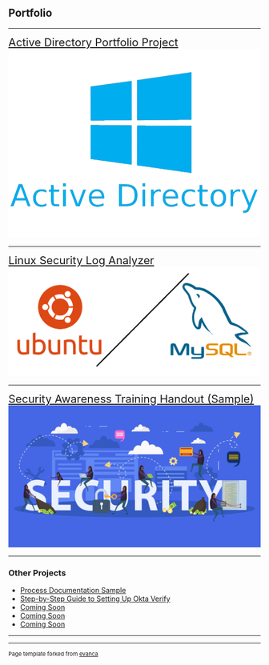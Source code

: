 ## Portfolio

---

<a href="https://docs.google.com/document/d/1LjVmpAgmeowX52kBEeOwCJLxqr1QInc3Cn0AEELo3-s/edit?usp=sharing" 
   style="font-size: 22px;">Active Directory Portfolio Project</a>
<img src="images/pngegg.png?raw=true"/>

---

<a href="https://docs.google.com/document/d/1UdVyBnYTtRnjcFpQCMOaPEWzdCpAUjLeiq4Y6-EZRTU/edit?usp=sharing" 
   style="font-size: 22px;">Linux Security Log Analyzer</a>
<img src="images/ubuntu_mysql.png?raw=true"/>

---

<a href="/portfolio/pdf/SEC.pdf" style="font-size: 22px;">Security Awareness Training Handout (Sample)</a>
<img src="images/security_stock_photo.jpg?raw=true"/>

---

### Other Projects

- [Process Documentation Sample](/pdf/PortProj1.pdf)
- [Step-by-Step Guide to Setting Up Okta Verify](/pdf/MFA.pdf)
- [Coming Soon](http://example.com/)
- [Coming Soon](http://example.com/)
- [Coming Soon](http://example.com/)

---




---
<p style="font-size:11px">Page template forked from <a href="https://github.com/evanca/quick-portfolio">evanca</a></p>
<!-- Remove above link if you don't want to attibute -->
